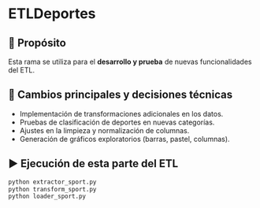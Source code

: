 # ETLDeportes

## 📌 Propósito
Esta rama se utiliza para el **desarrollo y prueba** de nuevas funcionalidades del ETL.

## 🔧 Cambios principales y decisiones técnicas
- Implementación de transformaciones adicionales en los datos.
- Pruebas de clasificación de deportes en nuevas categorías.
- Ajustes en la limpieza y normalización de columnas.
- Generación de gráficos exploratorios (barras, pastel, columnas).

## ▶️ Ejecución de esta parte del ETL
```bash
python extractor_sport.py
python transform_sport.py
python loader_sport.py
